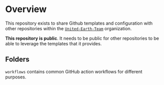 # Overview

This repository exists to share Github templates and configuration with other
repositories within the [`United-Earth-Team`](https://github.com/United-Earth-Team)
organization.

**This repository is public**. It needs to be public for other repositories to
be able to leverage the templates that it provides.

## Folders

`workflows` contains common GitHub action workflows for different purposes.
